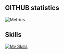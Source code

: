 ## GITHUB statistics
![Metrics](https://metrics.lecoq.io/madushadhanushka?template=classic&base.header=0&gists=1&lines=1&config.timezone=America%2FToronto)

## Skills
[![My Skills](https://skillicons.dev/icons?i=html,css,bootstrap,materialui,tailwind,styledcomponents,react,redux,nextjs,angular,express,nodejs,bash,c,cpp,php,py,js,ts,r,cypress,docker,github,linux,vscode,mongodb,mysql,postgres,gcp,firebase,flask,sklearn,supabase,symfony,vite,webpack,gatsby,yarn,apple)](https://skillicons.dev)
